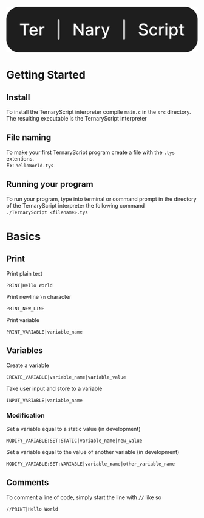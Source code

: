 ![TernaryScript](./logo/logo.svg)
# Getting Started
## Install
To install the TernaryScript interpreter compile `main.c` in the `src` directory. The resulting executable is the TernaryScript interpreter
## File naming
To make your first TernaryScript program create a file with the `.tys` extentions.
<br>
Ex: `helloWorld.tys`
## Running your program
To run your program, type into terminal or command prompt in the directory of the TernaryScript interpreter the following command
<br>
`./TernaryScript <filename>.tys`
# Basics
## Print
Print plain text
```
PRINT|Hello World
```
Print newline `\n` character
```
PRINT_NEW_LINE
```
Print variable
```
PRINT_VARIABLE|variable_name
```
## Variables
Create a variable
```
CREATE_VARIABLE|variable_name|variable_value
```
Take user input and store to a variable
```
INPUT_VARIABLE|variable_name
```
### Modification
Set a variable equal to a static value (in development)
```
MODIFY_VARIABLE:SET:STATIC|variable_name|new_value
```
Set a variable equal to the value of another variable (in development)
```
MODIFY_VARIABLE:SET:VARIABLE|variable_name|other_variable_name
```
## Comments
To comment a line of code, simply start the line with `//` like so
```
//PRINT|Hello World
```
